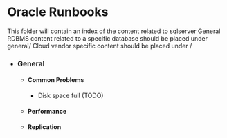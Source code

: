 # Oracle Runbooks
This folder will contain an index of the content related to sqlserver
General RDBMS content related to a specific database should be placed under general/
Cloud vendor specific content should be placed under <vendor>/

* ### General
  * #### Common Problems
    * Disk space full (TODO)
  * #### Performance
  * #### Replication


